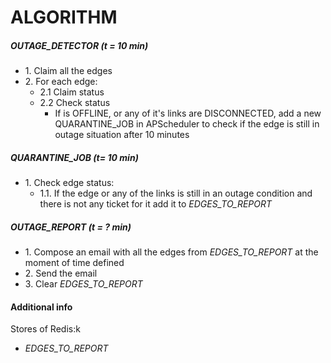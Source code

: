 # **ALGORITHM**
##### *OUTAGE_DETECTOR* (t = 10 min)
- 1\. Claim all the edges
- 2\. For each edge:
	- 2.1 Claim status
	- 2.2 Check status
		- If is OFFLINE, or any of it's links are DISCONNECTED, add a new QUARANTINE_JOB in APScheduler to check if the edge is still in outage situation after 10 minutes

##### *QUARANTINE_JOB* (t= 10 min)
- 1\. Check edge status:
	- 1.1. If the edge or any of the links is still in an outage condition and there is not any ticket for it add it to _EDGES_TO_REPORT_

##### *OUTAGE_REPORT* (t = ? min)
- 1\. Compose an email with all the edges from _EDGES_TO_REPORT_ at the moment of time defined
- 2\. Send the email
- 3\. Clear _EDGES_TO_REPORT_

#### Additional info
Stores of Redis:k
- _EDGES_TO_REPORT_